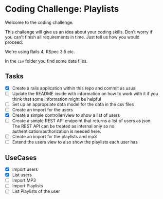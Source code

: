 # Coding Challenge: Playlists

Welcome to the coding challenge.

This challenge will give us an idea about your coding skills. Don't worry if you can't finish all requirements in time. Just tell us how you would proceed.

We're using Rails 4, RSpec 3.5 etc.

In the `csv` folder you find some data files.

## Tasks

- [x] Create a rails application within this repo and commit as usual
- [ ] Update the README inside with information on how to work with it if you think that some information might be helpful
- [ ] Set up an appropriate data model for the data in the csv files
- [ ] Create an import for the users
- [x] Create a simple controller/view to show a list of users
- [ ] Create a simple REST API endpoint that returns a list of users as json. The REST API can be treated as internal only so no authentication/authorization is needed here.
- [ ] Create an import for the playlists and mp3
- [ ] Extend the users view to also show the playlists each user has

## UseCases

- [x] Import users
- [x] List users
- [ ] Import MP3
- [ ] Import Playlists
- [ ] List Playlists of the user
